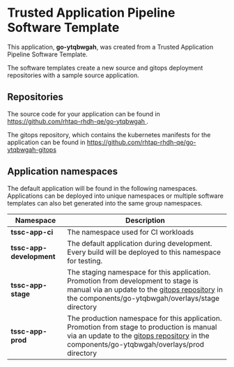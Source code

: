 # Trusted Application Pipeline Software Template

This application, **go-ytqbwgah**, was created from a Trusted Application Pipeline Software Template.

The software templates create a new source and gitops deployment repositories with a sample source application. 

## Repositories

The source code for your application can be found in [https://github.com/rhtap-rhdh-qe/go-ytqbwgah ](https://github.com/rhtap-rhdh-qe/go-ytqbwgah ).
 
The gitops repository, which contains the kubernetes manifests for the application can be found in 
[https://github.com/rhtap-rhdh-qe/go-ytqbwgah-gitops ](https://github.com/rhtap-rhdh-qe/go-ytqbwgah-gitops ) 

## Application namespaces 

The default application will be found in the following namespaces. Applications can be deployed into unique namespaces or multiple software templates can also bet generated into the same group namespaces.  

|  Namespace   |  Description   |  
| -------- | -------- |
| **tssc-app-ci** | The namespace used for CI workloads |
| **tssc-app-development** | The default application during development. Every build will be deployed to this namespace for testing. |
| **tssc-app-stage** | The staging namespace for this application. Promotion from development to stage is manual via an update to the [gitops repository](https://github.com/rhtap-rhdh-qe/go-ytqbwgah-gitops ) in the components/go-ytqbwgah/overlays/stage directory |
| **tssc-app-prod** | The production namespace for this application. Promotion from stage to production is manual via an update to the [gitops repository](https://github.com/rhtap-rhdh-qe/go-ytqbwgah-gitops ) in the components/go-ytqbwgah/overlays/prod directory |